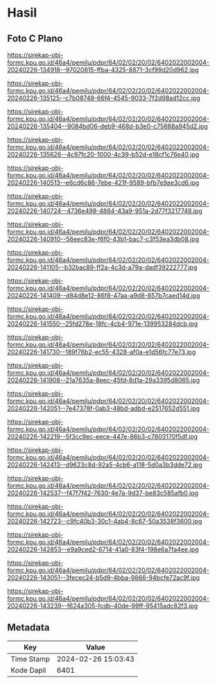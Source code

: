 # Hasil

## Foto C Plano

https://sirekap-obj-formc.kpu.go.id/46a4/pemilu/pdpr/64/02/02/20/02/6402022002004-20240226-134918--97020815-ffba-4325-8871-3cf99d20d962.jpg

https://sirekap-obj-formc.kpu.go.id/46a4/pemilu/pdpr/64/02/02/20/02/6402022002004-20240226-135125--c7b08748-66f4-4545-9033-7f2d98ad12cc.jpg

https://sirekap-obj-formc.kpu.go.id/46a4/pemilu/pdpr/64/02/02/20/02/6402022002004-20240226-135404--9084bd06-deb9-468d-b3e0-c75888a945d2.jpg

https://sirekap-obj-formc.kpu.go.id/46a4/pemilu/pdpr/64/02/02/20/02/6402022002004-20240226-135626--4c97fc20-1000-4c39-b52d-e18cf1c76e40.jpg

https://sirekap-obj-formc.kpu.go.id/46a4/pemilu/pdpr/64/02/02/20/02/6402022002004-20240226-140513--e6cd6c86-7ebe-421f-9589-bfb7e9ae3cd6.jpg

https://sirekap-obj-formc.kpu.go.id/46a4/pemilu/pdpr/64/02/02/20/02/6402022002004-20240226-140724--4736e498-4884-43a9-951a-2d77f3217748.jpg

https://sirekap-obj-formc.kpu.go.id/46a4/pemilu/pdpr/64/02/02/20/02/6402022002004-20240226-140910--56eec83e-f6f0-43b1-bac7-c3f53ea3db08.jpg

https://sirekap-obj-formc.kpu.go.id/46a4/pemilu/pdpr/64/02/02/20/02/6402022002004-20240226-141105--b32bac89-ff2a-4c3d-a79a-dadf39222777.jpg

https://sirekap-obj-formc.kpu.go.id/46a4/pemilu/pdpr/64/02/02/20/02/6402022002004-20240226-141409--d84d8e12-86f8-47aa-a9d8-857b7caed14d.jpg

https://sirekap-obj-formc.kpu.go.id/46a4/pemilu/pdpr/64/02/02/20/02/6402022002004-20240226-141550--25fd278e-18fc-4cb4-971e-139953284dcb.jpg

https://sirekap-obj-formc.kpu.go.id/46a4/pemilu/pdpr/64/02/02/20/02/6402022002004-20240226-141730--189f76b2-ec55-4328-af0a-e1d56fc77e73.jpg

https://sirekap-obj-formc.kpu.go.id/46a4/pemilu/pdpr/64/02/02/20/02/6402022002004-20240226-141908--21a7635a-8eec-45fd-8d1a-29a3395d8065.jpg

https://sirekap-obj-formc.kpu.go.id/46a4/pemilu/pdpr/64/02/02/20/02/6402022002004-20240226-142051--7e47378f-0ab3-48bd-adbd-e2517652d551.jpg

https://sirekap-obj-formc.kpu.go.id/46a4/pemilu/pdpr/64/02/02/20/02/6402022002004-20240226-142219--5f3cc9ec-eece-447e-86b3-c7803170f5df.jpg

https://sirekap-obj-formc.kpu.go.id/46a4/pemilu/pdpr/64/02/02/20/02/6402022002004-20240226-142413--d9623c8d-92a5-4cb6-a118-5d0a3b3dde72.jpg

https://sirekap-obj-formc.kpu.go.id/46a4/pemilu/pdpr/64/02/02/20/02/6402022002004-20240226-142537--f47f7f42-7630-4e7a-9d37-be83c585afb0.jpg

https://sirekap-obj-formc.kpu.go.id/46a4/pemilu/pdpr/64/02/02/20/02/6402022002004-20240226-142723--c9fc40b3-30c1-4ab4-8c67-50a3538f3600.jpg

https://sirekap-obj-formc.kpu.go.id/46a4/pemilu/pdpr/64/02/02/20/02/6402022002004-20240226-142853--e9a9ced2-6714-41a0-83f4-198e6a7fa4ee.jpg

https://sirekap-obj-formc.kpu.go.id/46a4/pemilu/pdpr/64/02/02/20/02/6402022002004-20240226-143051--3fecec24-b5d9-4bba-9866-94bcfe72ac9f.jpg

https://sirekap-obj-formc.kpu.go.id/46a4/pemilu/pdpr/64/02/02/20/02/6402022002004-20240226-143239--f624a305-fcdb-40de-99ff-95415adc82f3.jpg


## Metadata

| Key        | Value               |
| ---------- | ------------------- |
| Time Stamp | 2024-02-26 15:03:43 |
| Kode Dapil | 6401                |



